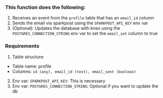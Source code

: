 
### This function does the following:
1. Receives an event from the `profile` table that has an `email_id` column
2. Sends the email via sparkpost using the `SPARKPOST_API_KEY` env var
3. (Optional): Updates the database with knex using the `POSTGRES_CONNECTION_STRING` env var to set the `email_set` column to true

### Requirements
1. Table structure:
  - Table name: profile
  - Columns: `id (any), email_id (text), email_sent (boolean)`
2. Env var: `SPARKPOST_API_KEY`: This is necessary
1. Env var: `POSTGRES_CONNECTION_STRING`: Optional if you want to update the db

